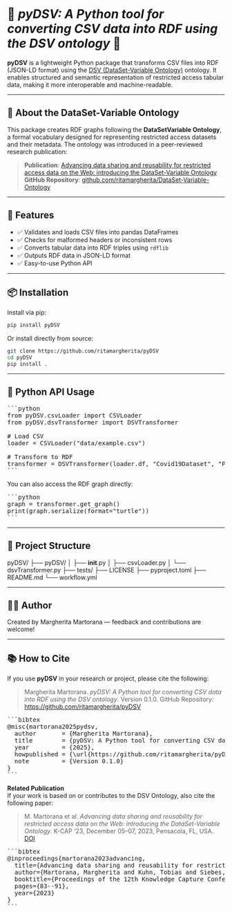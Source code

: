 # 🚀 _pyDSV: A Python tool for converting CSV data into RDF using the DSV ontology_ 🚀

**pyDSV** is a lightweight Python package that transforms CSV files into RDF (JSON-LD format) using the [DSV (DataSet-Variable Ontology)](https://w3id.org/dsv-ontology#) ontology. It enables structured and semantic representation of restricted access tabular data, making it more interoperable and machine-readable.

---

## 🧠 About the DataSet-Variable Ontology

This package creates RDF graphs following the **DataSetVariable Ontology**, a formal vocabulary designed for representing restricted access datasets and their metadata. The ontology was introduced in a peer-reviewed research publication:

> **Publication**: [Advancing data sharing and reusability for restricted access data on the Web: introducing the DataSet-Variable Ontology](https://doi.org/10.1145/3587259.3627559)  
> **GitHub Repository**: [github.com/ritamargherita/DataSet-Variable-Ontology](https://github.com/ritamargherita/DataSet-Variable-Ontology)

---

## 🔧 Features

- ✅ Validates and loads CSV files into pandas DataFrames
- ✅ Checks for malformed headers or inconsistent rows
- ✅ Converts tabular data into RDF triples using `rdflib`
- ✅ Outputs RDF data in JSON-LD format
- ✅ Easy-to-use Python API

---

## 📦 Installation

Install via pip:

```bash
pip install pyDSV
```

Or install directly from source:

```bash
git clone https://github.com/ritamargherita/pyDSV
cd pyDSV
pip install .
```

---

## 🐍 Python API Usage

<pre>
```python
from pyDSV.csvLoader import CSVLoader
from pyDSV.dsvTransformer import DSVTransformer

# Load CSV
loader = CSVLoader("data/example.csv")

# Transform to RDF
transformer = DSVTransformer(loader.df, "Covid19Dataset", "Public Health", output_file="output.jsonld")
```
</pre>

You can also access the RDF graph directly:

<pre>
```python
graph = transformer.get_graph()
print(graph.serialize(format="turtle"))
```
</pre>

---

## 📁 Project Structure

pyDSV/
├── pyDSV/
│   ├── __init__.py
│   ├── csvLoader.py
│   └── dsvTransformer.py
├── tests/
├── LICENSE
├── pyproject.toml
├── README.md
└── workflow.yml

---

## 👩‍💻 Author

Created by Margherita Martorana — feedback and contributions are welcome!

---

## 📚 How to Cite

If you use **pyDSV** in your research or project, please cite the following:

> Margherita Martorana. _pyDSV: A Python tool for converting CSV data into RDF using the DSV ontology_. Version 0.1.0. GitHub Repository: https://github.com/ritamargherita/pyDSV

<pre>
```bibtex
@misc{martorana2025pydsv,
  author       = {Margherita Martorana},
  title        = {pyDSV: A Python tool for converting CSV data into RDF using the DSV ontology},
  year         = {2025},
  howpublished = {\url{https://github.com/ritamargherita/pyDSV}},
  note         = {Version 0.1.0}
}
```
</pre>

**Related Publication**  
If your work is based on or contributes to the DSV Ontology, also cite the following paper:

> M. Martorana et al. _Advancing data sharing and reusability for restricted access data on the Web: introducing the DataSet-Variable Ontology_. K-CAP ’23, December 05–07, 2023, Pensacola, FL, USA. [DOI](https://doi.org/10.1145/3587259.3627559)

<pre>
```bibtex
@inproceedings{martorana2023advancing,
  title={Advancing data sharing and reusability for restricted access data on the Web: introducing the DataSet-Variable Ontology},
  author={Martorana, Margherita and Kuhn, Tobias and Siebes, Ronald and Van Ossenbruggen, Jacco},
  booktitle={Proceedings of the 12th Knowledge Capture Conference 2023},
  pages={83--91},
  year={2023}
}
```
</pre>
